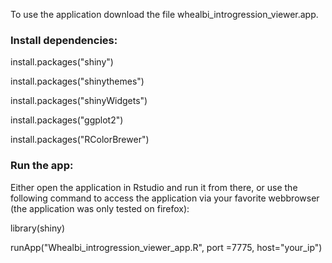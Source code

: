 To use the application download the file whealbi_introgression_viewer.app.

### Install dependencies:

install.packages("shiny")

install.packages("shinythemes")

install.packages("shinyWidgets")

install.packages("ggplot2")

install.packages("RColorBrewer")

### Run the app:

Either open the application in Rstudio and run it from there,
or use the following command to access the application via your favorite webbrowser (the application was only tested on firefox):

library(shiny)

runApp("Whealbi_introgression_viewer_app.R", port =7775, host="your_ip")

